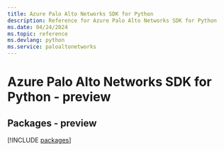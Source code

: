 ```yaml
---
title: Azure Palo Alto Networks SDK for Python
description: Reference for Azure Palo Alto Networks SDK for Python
ms.date: 04/24/2024
ms.topic: reference
ms.devlang: python
ms.service: paloaltonetworks
---
```

# Azure Palo Alto Networks SDK for Python - preview
## Packages - preview
[!INCLUDE [packages](palo-alto-networks-index.md)]